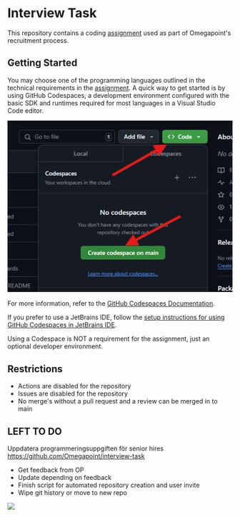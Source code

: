 # Interview Task

This repository contains a coding [assignment](./assignment.md) used as part of Omegapoint's recruitment process.

## Getting Started

You may choose one of the programming languages outlined in the technical requirements in the [assignment](./assignment.md). A quick way to get started is by using GitHub Codespaces, a development environment configured with the basic SDK and runtimes required for most languages in a Visual Studio Code editor.

![How to start a codespace](./start_a_github_codespace.png "How to start a codespace")

For more information, refer to the [GitHub Codespaces Documentation](https://docs.github.com/en/codespaces/getting-started/quickstart).

If you prefer to use a JetBrains IDE, follow the [setup instructions for using GitHub Codespaces in JetBrains IDE](https://docs.github.com/en/codespaces/developing-in-a-codespace/using-github-codespaces-in-your-jetbrains-ide).

Using a Codespace is NOT a requirement for the assignment, just an optional developer environment.

## Restrictions

- Actions are disabled for the repository
- Issues are disabled for the repository
- No merge's without a pull request and a review can be merged in to main

## LEFT TO DO

Uppdatera programmeringsuppgiften för senior hires <https://github.com/Omegapoint/interview-task>

- Get feedback from OP 
- Update depending on feedback
- Finish script for automated repository creation and user invite  
- Wipe git history or move to new repo

<img src="https://images.teamtailor-cdn.com/images/s3/teamtailor-production/gallery_picture-v6/image_uploads/d59f7ab1-2fe1-4566-83dc-8460b832788c/original.png">
